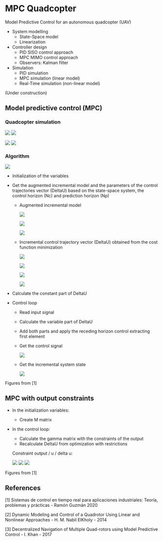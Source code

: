 # MPC Quadcopter
Model Predictive Control for an autonomous quadcopter (UAV)

* System modelling
	* State-Space model
	* Linearization
* Controller design
	* PID SISO control approach
	* MPC MIMO control approach
	* Observers: Kalman filter
* Simulation
	* PID simulation
	* MPC simulation (linear model)
	* Real-Time simulation (non-linear model)

(Under construction)

## Model predictive control (MPC)
### Quadcopter simulation

![](img/3d.png) ![](img/y.png)

![](img/u.png) ![](img/deltau.png)


### Algorithm	
![](img/mpc.png)

* Initialization of the variables
* Get the augmented incremental model and the parameters of the control trajectories vector (DeltaU) based on the state-space system, the control horizon (Nc) and prediction horizon (Np) 
  * Augmented incremental model
  
	![](img/states_vector.png)
	
	![](img/ss_model.png)
	
	![](img/om.png)

  * Incremental control trajectory vector (DeltaU) obtained from the cost function minimization
  
  	![](img/DeltaU.png)	
	
	![](img/Rs.png) 
	
	![](img/R.png)
	
	![](img/F_G.png)
	
* Calculate the constant part of DeltaU

* Control loop

	* Read input signal 
	* Calculate the variable part of DeltaU
	* Add both parts and apply the receding horizon control extracting first element
	* Get the control signal
	
		![](img/uk.png)
		
	* Get the incremental system state
	
		![](img/states_vector.png)	

Figures from [1]

## MPC with output constraints

* In the initialization variables: 

	* Create M matrix
	
* In the control loop: 

	* Calculate the gamma matrix with the constraints of the output	
	* Recalculate DeltaU from optimization with restrictions
	
	Constraint output / u / delta u:
	
	![](img/constraint_y.png) ![](img/constraint_u.png) ![](img/constraint_Au.png)

Figures from [1]

## References
[1] Sistemas de control en tiempo real para aplicaciones industriales: Teoría, problemas y prácticas - Ramón Guzmán 2020

[2] Dynamic Modeling and Control of a Quadrotor Using Linear and Nonlinear Approaches - H. M. Nabil ElKholy - 2014

[3] Decentralized Navigation of Multiple Quad-rotors using Model Predictive Control - I. Khan - 2017
